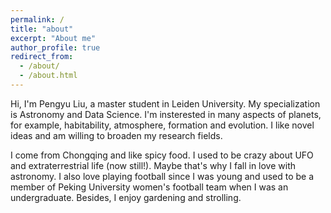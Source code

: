 ```yaml
---
permalink: /
title: "about"
excerpt: "About me"
author_profile: true
redirect_from: 
  - /about/
  - /about.html
---
```


Hi, I'm Pengyu Liu, a master student in Leiden University. My specialization is Astronomy and Data Science. I'm insterested in many aspects of planets, for example, habitability, atmosphere, formation and evolution. I like novel ideas and am willing to broaden my research fields.

I come from Chongqing and like spicy food. I used to be crazy about UFO and extraterrestrial life (now still!). Maybe that's why I fall in love with astronomy. I also love playing football since I was young and used to be a member of Peking University women's football team when I was an undergraduate. Besides, I enjoy gardening and strolling.

